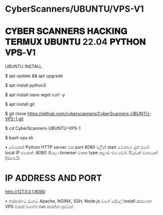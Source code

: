 # CyberScanners/UBUNTU/VPS-V1

# 𝐂𝐘𝐁𝐄𝐑 𝐒𝐂𝐀𝐍𝐍𝐄𝐑𝐒 𝐇𝐀𝐂𝐊𝐈𝐍𝐆 𝐓𝐄𝐑𝐌𝐔𝐗 𝐔𝐁𝐔𝐍𝐓𝐔 22.04 𝐏𝐘𝐓𝐇𝐎𝐍 𝐕𝐏𝐒-𝐕1

UBUNTU INSTALL.

$ apt update && apt upgrade

$ apt install python3

$ apt install nano wget curl -y

$ apt install git

$ git clone https://github.com/cyberscanners/CyberScanners-UBUNTU-VPS-1.git

$ cd CyberScanners-UBUNTU-VPS-1

$ bash vps.sh

• මේකෙන් Python HTTP server එක port 8080 වලින් start වෙනවා. දැන් ඔබේ local IP එකෙන් <IP>:8080 කියලා browser එකක type කළාම එය වෙබ් පිටුවක් වශයෙන් දිස්වෙයි.

# IP ADDRESS AND PORT

http://127.0.0.1:8080

• ඉස්සරහට ඔයාට Apache, NGINX, SSH, Node.js වගේ දේවල් install කරගෙන VPS එකක් වගේම run කරන්න පුළුවන්.
